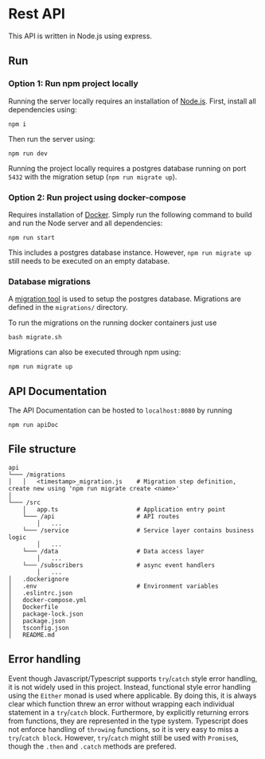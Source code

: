 # Rest API
This API is written in Node.js using express.

## Run
### Option 1: Run npm project locally
Running the server locally requires an installation of [Node.js](https://nodejs.dev/en/). 
First, install all dependencies using:
```shell
npm i
```

Then run the server using:
```
npm run dev
```

Running the project locally requires a postgres database running on port `5432` with the migration setup (`npm run migrate up`).

### Option 2: Run project using docker-compose
Requires installation of [Docker](https://docs.docker.com/). 
Simply run the following command to build and run the Node server and all dependencies:
```shell
npm run start
```
This includes a postgres database instance. However, `npm run migrate up` still needs to be executed on an empty database.

### Database migrations
A [migration tool](https://salsita.github.io/node-pg-migrate/#/) is used to setup the postgres database.
Migrations are defined in the `migrations/` directory.

To run the migrations on the running docker containers just use
```shell
bash migrate.sh
```

Migrations can also be executed through npm using:
```shell
npm run migrate up
```

## API Documentation
The API Documentation can be hosted to `localhost:8080` by running 
```shell
npm run apiDoc
```

## File structure
```
api
└─── /migrations
│   │   <timestamp>_migration.js    # Migration step definition, create new using 'npm run migrate create <name>'
│   
└─── /src
    │   app.ts                      # Application entry point
    └─── /api                       # API routes
        │   ...
    └─── /service                   # Service layer contains business logic
        │   ...
    └─── /data                      # Data access layer
        │   ...
    └─── /subscribers               # async event handlers
        │   ...
│   .dockerignore
│   .env                            # Environment variables
│   .eslintrc.json
│   docker-compose.yml
│   Dockerfile
│   package-lock.json
│   package.json
│   tsconfig.json
│   README.md
```

## Error handling
Event though Javascript/Typescript supports `try`/`catch` style error handling, it is not widely used in this project. Instead, functional style error handling using the `Either` monad is used where applicable.
By doing this, it is always clear which function threw an error without wrapping each individual statement in a `try`/`catch` block. Furthermore, by explicitly returning errors from functions, they are represented in the type system. 
Typescript does not enforce handling of `throwing` functions, so it is very easy to miss a `try`/`catch block`.
However, `try`/`catch` might still be used with `Promise`s, though the `.then` and `.catch` methods are prefered.